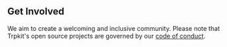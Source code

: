## Get Involved

We aim to create a welcoming and inclusive community. Please note that Trpkit's open source projects are governed by our
[code of conduct](https://github.com/trpkit/.github/blob/master/CODE_OF_CONDUCT.md).